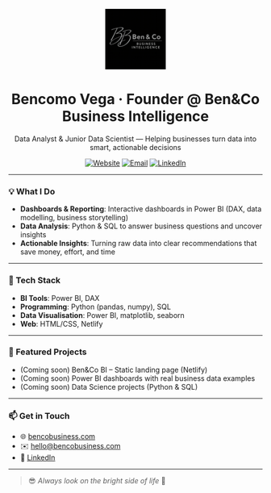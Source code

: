 <p align="center">
  <img src="assets/logo.png" alt="Ben&Co Business Intelligence" width="120" />
</p>

<h1 align="center">Bencomo Vega · Founder @ Ben&Co Business Intelligence</h1>
<p align="center">Data Analyst & Junior Data Scientist — Helping businesses turn data into smart, actionable decisions</p>

<p align="center">
  <a href="https://www.bencobusiness.com"><img alt="Website" src="https://img.shields.io/badge/Web-bencobusiness.com-111?style=flat&logo=google-chrome" /></a>
  <a href="mailto:hello@bencobusiness.com"><img alt="Email" src="https://img.shields.io/badge/hello@bencobusiness.com-111?style=flat&logo=minutemailer" /></a>
  <a href="https://www.linkedin.com/in/bencomo-vega/"><img alt="LinkedIn" src="https://img.shields.io/badge/LinkedIn-Bencomo%20Vega-0A66C2?style=flat&logo=linkedin&logoColor=white" /></a>
</p>

---

### 💡 What I Do
- **Dashboards & Reporting**: Interactive dashboards in Power BI (DAX, data modelling, business storytelling)  
- **Data Analysis**: Python & SQL to answer business questions and uncover insights  
- **Actionable Insights**: Turning raw data into clear recommendations that save money, effort, and time  

---

### 🧰 Tech Stack
- **BI Tools**: Power BI, DAX  
- **Programming**: Python (pandas, numpy), SQL  
- **Data Visualisation**: Power BI, matplotlib, seaborn  
- **Web**: HTML/CSS, Netlify  

---

### 📌 Featured Projects
- (Coming soon) Ben&Co BI – Static landing page (Netlify)  
- (Coming soon) Power BI dashboards with real business data examples  
- (Coming soon) Data Science projects (Python & SQL)

---

### 📫 Get in Touch
- 🌐 [bencobusiness.com](https://www.bencobusiness.com)  
- ✉️ hello@bencobusiness.com  
- 💼 [LinkedIn](https://www.linkedin.com/in/TU-SLUG-AQUI/)  

---

> 😎 *Always look on the bright side of life* 🌻
